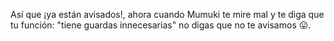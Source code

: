 Así que ¡ya están avisados!, ahora cuando Mumuki te mire mal y te diga que tu función: "tiene guardas innecesarias" no digas que no te avisamos :stuck_out_tongue:.